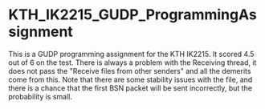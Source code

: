 # KTH_IK2215_GUDP_ProgrammingAssignment
This is a GUDP programming assignment for the KTH IK2215. It scored 4.5 out of 6 on the test.
There is always a problem with the Receiving thread, it does not pass the "Receive files from other senders" and all the demerits come from this.
Note that there are some stability issues with the file, and there is a chance that the first BSN packet will be sent incorrectly, but the probability is small.

